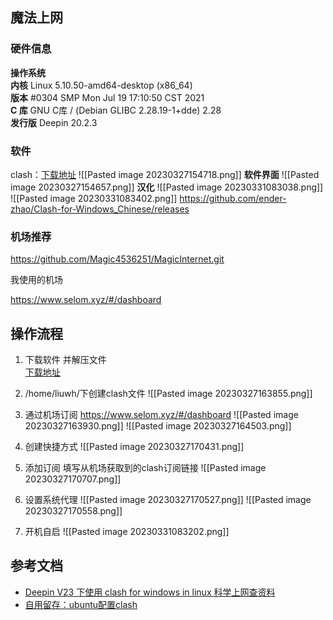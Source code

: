 
## 魔法上网
### 硬件信息
**操作系统**\
**内核**         Linux 5.10.50-amd64-desktop (x86_64)\
**版本**         #0304 SMP Mon Jul 19 17:10:50 CST 2021\
**C 库**         GNU C库 / (Debian GLIBC 2.28.19-1+dde) 2.28\
**发行版**     Deepin 20.2.3

### 软件
clash：[下载地址](https://github.com/Fndroid/clash_for_windows_pkg/releases)
![[Pasted image 20230327154718.png]]
**软件界面**
![[Pasted image 20230327154657.png]]
**汉化**
![[Pasted image 20230331083038.png]]
![[Pasted image 20230331083402.png]]
https://github.com/ender-zhao/Clash-for-Windows_Chinese/releases

### 机场推荐
https://github.com/Magic4536251/MagicInternet.git

我使用的机场

https://www.selom.xyz/#/dashboard

## 操作流程
1. 下载软件 并解压文件 \
[下载地址](https://github.com/Fndroid/clash_for_windows_pkg/releases)
2. /home/liuwh/下创建clash文件
![[Pasted image 20230327163855.png]]
3. 通过机场订阅 https://www.selom.xyz/#/dashboard
![[Pasted image 20230327163930.png]]
![[Pasted image 20230327164503.png]]
4. 创建快捷方式
![[Pasted image 20230327170431.png]]
5. 添加订阅
填写从机场获取到的clash订阅链接
![[Pasted image 20230327170707.png]]
6. 设置系统代理
![[Pasted image 20230327170527.png]]
![[Pasted image 20230327170558.png]]

7. 开机自启 
![[Pasted image 20230331083202.png]]

## 参考文档
- [Deepin V23 下使用 clash for windows in linux 科学上网查资料](https://bbs.deepin.org/post/242502)
- [自用留存：ubuntu配置clash](https://zhuanlan.zhihu.com/p/451863859)





